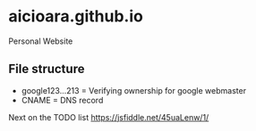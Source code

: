 aicioara.github.io
==================

Personal Website

File structure
--------------

- google123...213 = Verifying ownership for google webmaster
- CNAME = DNS record


Next on the TODO list
https://jsfiddle.net/45uaLenw/1/

